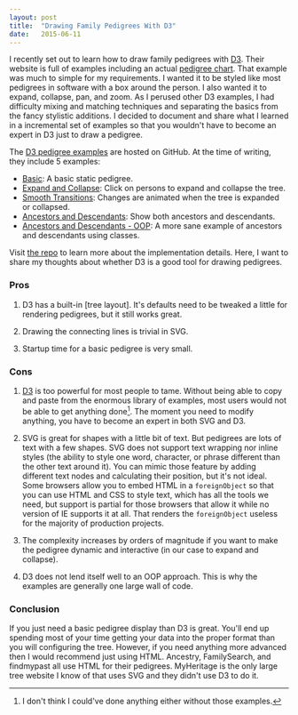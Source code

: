 ```yaml
---
layout: post
title:  "Drawing Family Pedigrees With D3"
date:   2015-06-11
---
```


I recently set out to learn how to draw family pedigrees with [D3][d3]. Their
website is full of examples including an actual [pedigree chart][d3-pedigree-example].
That example was much to simple for my requirements. I wanted it to be styled
like most pedigrees in software with a box around the person. I also wanted it
to expand, collapse, pan, and zoom. As I perused other D3 examples, I had difficulty 
mixing and matching techniques and separating the basics from the fancy stylistic 
additions. I decided to document and share what I learned in a incremental set 
of examples so that you wouldn't have to become an expert in D3 just to draw a pedigree.

The [D3 pedigree examples][my-pedigree-examples] are hosted on GitHub. At the time
of writing, they include 5 examples:

* [Basic](http://justincy.github.io/d3-pedigree-examples/basic.html): A basic static pedigree.
* [Expand and Collapse](http://justincy.github.io/d3-pedigree-examples/expandable.html): Click on persons to expand and collapse the tree.
* [Smooth Transitions](http://justincy.github.io/d3-pedigree-examples/transitions.html): Changes are animated when the tree is expanded or collapsed.
* [Ancestors and Descendants](http://justincy.github.io/d3-pedigree-examples/descendants.html): Show both ancestors and descendants.
* [Ancestors and Descendants - OOP](http://justincy.github.io/d3-pedigree-examples/descendants-oop.html): A more sane example of ancestors and descendants using classes.

Visit [the repo][my-pedigree-examples] to learn more about the implementation details.
Here, I want to share my thoughts about whether D3 is a good tool for drawing pedigrees.

### Pros

1. D3 has a built-in [tree layout]. It's defaults need to be tweaked a little for
rendering pedigrees, but it still works great.

2. Drawing the connecting lines is trivial in SVG.

3. Startup time for a basic pedigree is very small.

### Cons

1. [D3][d3] is too powerful for most people
to tame. Without being able to copy and paste from the enormous library of examples,
most users would not be able to get anything done[^1]. The moment you need to modify
anything, you have to become an expert in both SVG and D3.

2. SVG is great for shapes with a little bit of text. But pedigrees are lots of
text with a few shapes. SVG does not support text wrapping nor inline styles (the
ability to style one word, character, or phrase different than the other text
around it). You can mimic those feature by adding different text nodes and calculating
their position, but it's not ideal. Some browsers allow you to embed HTML in a 
`foreignObject` so that you can use HTML and CSS to style text, which has all 
the tools we need, but support is partial for those browsers that allow it while
no version of IE supports it at all. That renders the `foreignObject` useless 
for the majority of production projects.

3. The complexity increases by orders of magnitude if you want to make the pedigree
dynamic and interactive (in our case to expand and collapse).

4. D3 does not lend itself well to an OOP approach. This is why the examples are 
generally one large wall of code.

### Conclusion

If you just need a basic pedigree display than D3 is great. You'll end up spending
most of your time getting your data into the proper format than you will configuring
the tree. However, if you need anything more advanced then I would recommend just
using HTML. Ancestry, FamilySearch, and findmypast all use HTML for their pedigrees.
MyHeritage is the only large tree website I know of that uses SVG and they didn't
use D3 to do it.

[d3]: http://d3js.org/
[d3-pedigree-example]: http://bl.ocks.org/mbostock/2966094
[my-pedigree-examples]: https://github.com/justincy/d3-pedigree-examples

[^1]: I don't think I could've done anything either without those examples.